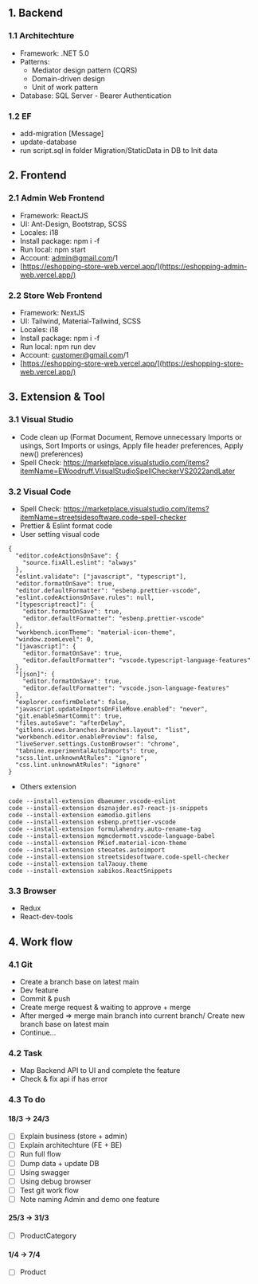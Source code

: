 ## 1. Backend

### 1.1 Architechture
- Framework: .NET 5.0  
- Patterns:  
    + Mediator design pattern (CQRS)
    + Domain-driven design  
    + Unit of work pattern  
- Database: SQL Server - Bearer Authentication 

### 1.2 EF
- add-migration [Message]
- update-database
- run script.sql in folder Migration/StaticData in DB to Init data 

## 2. Frontend

### 2.1 Admin Web Frontend
- Framework: ReactJS
- UI: Ant-Design, Bootstrap, SCSS
- Locales: i18
- Install package: npm i -f
- Run local: npm start
- Account: admin@gmail.com/1
- [https://eshopping-store-web.vercel.app/](https://eshopping-admin-web.vercel.app/)

### 2.2 Store Web Frontend
- Framework: NextJS 
- UI: Tailwind, Material-Tailwind, SCSS
- Locales: i18
- Install package: npm i -f
- Run local: npm run dev
- Account: customer@gmail.com/1
- [https://eshopping-store-web.vercel.app/](https://eshopping-store-web.vercel.app/)

## 3. Extension & Tool
### 3.1 Visual Studio
- Code clean up (Format Document, Remove unnecessary Imports or usings, Sort Imports or usings, Apply file header preferences, Apply new() preferences)
- Spell Check: https://marketplace.visualstudio.com/items?itemName=EWoodruff.VisualStudioSpellCheckerVS2022andLater

### 3.2 Visual Code
- Spell Check: https://marketplace.visualstudio.com/items?itemName=streetsidesoftware.code-spell-checker
- Prettier & Eslint format code
- User setting visual code
```
{
  "editor.codeActionsOnSave": {
    "source.fixAll.eslint": "always"
  },
  "eslint.validate": ["javascript", "typescript"],
  "editor.formatOnSave": true,
  "editor.defaultFormatter": "esbenp.prettier-vscode",
  "eslint.codeActionsOnSave.rules": null,
  "[typescriptreact]": {
    "editor.formatOnSave": true,
    "editor.defaultFormatter": "esbenp.prettier-vscode"
  },
  "workbench.iconTheme": "material-icon-theme",
  "window.zoomLevel": 0,
  "[javascript]": {
    "editor.formatOnSave": true,
    "editor.defaultFormatter": "vscode.typescript-language-features"
  },
  "[json]": {
    "editor.formatOnSave": true,
    "editor.defaultFormatter": "vscode.json-language-features"
  },
  "explorer.confirmDelete": false,
  "javascript.updateImportsOnFileMove.enabled": "never",
  "git.enableSmartCommit": true,
  "files.autoSave": "afterDelay",
  "gitlens.views.branches.branches.layout": "list",
  "workbench.editor.enablePreview": false,
  "liveServer.settings.CustomBrowser": "chrome",
  "tabnine.experimentalAutoImports": true,
  "scss.lint.unknownAtRules": "ignore",
  "css.lint.unknownAtRules": "ignore"
}
```
- Others extension
```
code --install-extension dbaeumer.vscode-eslint​
code --install-extension dsznajder.es7-react-js-snippets​
code --install-extension eamodio.gitlens​
code --install-extension esbenp.prettier-vscode​
code --install-extension formulahendry.auto-rename-tag​
code --install-extension mgmcdermott.vscode-language-babel​
code --install-extension PKief.material-icon-theme​
code --install-extension steoates.autoimport​
code --install-extension streetsidesoftware.code-spell-checker​
code --install-extension tal7aouy.theme​
code --install-extension xabikos.ReactSnippets
```

### 3.3 Browser
- Redux
- React-dev-tools

## 4. Work flow

### 4.1 Git 
- Create a branch base on latest main
- Dev feature
- Commit & push
- Create merge request & waiting to approve + merge
- After merged => merge main branch into current branch/ Create new branch base on latest main 
- Continue...

### 4.2 Task
- Map Backend API to UI and complete the feature
- Check & fix api if has error

### 4.3 To do
#### 18/3 -> 24/3
- [ ] Explain business (store + admin)
- [ ] Explain architechture (FE + BE)
- [ ] Run full flow
- [ ] Dump data + update DB
- [ ] Using swagger
- [ ] Using debug browser
- [ ] Test git work flow
- [ ] Note naming Admin and demo one feature
#### 25/3 -> 31/3
- [ ] ProductCategory

#### 1/4 -> 7/4
- [ ] Product